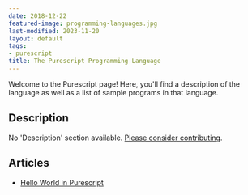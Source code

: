 ```yaml
---
date: 2018-12-22
featured-image: programming-languages.jpg
last-modified: 2023-11-20
layout: default
tags:
- purescript
title: The Purescript Programming Language
---
```


Welcome to the Purescript page! Here, you'll find a description of the language as well as a list of sample programs in that language.

## Description

No 'Description' section available. [Please consider contributing](https://github.com/TheRenegadeCoder/sample-programs-website).

## Articles

- [Hello World in Purescript](https://sampleprograms.io/projects/hello-world/purescript)